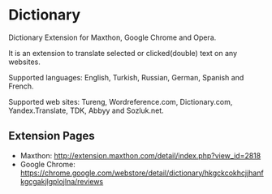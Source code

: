 # Dictionary
Dictionary Extension for Maxthon, Google Chrome and Opera.

It is an extension to translate selected or clicked(double) text on any websites.

Supported languages: English, Turkish, Russian, German, Spanish and French.

Supported web sites: Tureng, Wordreference.com, Dictionary.com, Yandex.Translate, TDK, Abbyy and Sozluk.net.

Extension Pages
-----

* Maxthon: http://extension.maxthon.com/detail/index.php?view_id=2818
* Google Chrome: https://chrome.google.com/webstore/detail/dictionary/hkgckcokhcjjhanfkgcgakjlgplojlna/reviews
